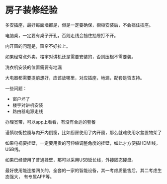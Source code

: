 # 房子装修经验

多安插座，最好每面墙都是，但是一定要确保，橱柜安装后，不会挡住插座。

电脑桌，一定要有桌子开孔，否则走线会挡住抽屉打不开。

内开窗的问题是，窗帘不好拉上。

如果经常点外卖，楼宇对讲机还是需要安装的，否则压根不需要装。

洗衣机安装的位置需要有地漏

大电器都需要提前想好，应该放哪里，对应插座，地漏，配套是否支持。

一些问题：

* 窗户坏了
* 楼宇对讲机安装
* 路由器电源走线

办理宽带，可以app上看看，有没有合适的套餐

谨慎权衡拉窗与内开内倒窗，比如厨房使用了内开窗，那么就难使用水盆置物架了

如果电视要挂壁，一定要用贵的可伸缩调整角度的挂壁，如此才方便插HDMI线，USB线。

如果已经使用了普通挂壁，那可以采用USB延长线，外接固态硬盘。

最好使用能连接网关的，全套的一家的智能设备，其一考虑质量售后，其二考虑生态强大，
有专属APP等。